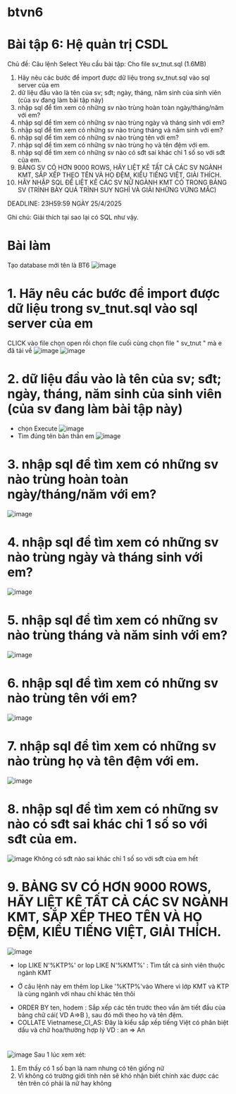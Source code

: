 # btvn6
# Bài tập 6: Hệ quản trị CSDL
Chủ đề: Câu lệnh Select
Yêu cầu bài tập: 
Cho file sv_tnut.sql (1.6MB)
1. Hãy nêu các bước để import được dữ liệu trong sv_tnut.sql vào sql server của em
2. dữ liệu đầu vào là tên của sv; sđt; ngày, tháng, năm sinh của sinh viên (của sv đang làm bài tập này)
3. nhập sql để tìm xem có những sv nào trùng hoàn toàn ngày/tháng/năm với em?
4. nhập sql để tìm xem có những sv nào trùng ngày và tháng sinh với em?
5. nhập sql để tìm xem có những sv nào trùng tháng và năm sinh với em?
6. nhập sql để tìm xem có những sv nào trùng tên với em?
7. nhập sql để tìm xem có những sv nào trùng họ và tên đệm với em.
8. nhập sql để tìm xem có những sv nào có sđt sai khác chỉ 1 số so với sđt của em.
9. BẢNG SV CÓ HƠN 9000 ROWS, HÃY LIỆT KÊ TẤT CẢ CÁC SV NGÀNH KMT, SẮP XẾP THEO TÊN VÀ HỌ ĐỆM, KIỂU TIẾNG  VIỆT, GIẢI THÍCH.
10. HÃY NHẬP SQL ĐỂ LIỆT KÊ CÁC SV NỮ NGÀNH KMT CÓ TRONG BẢNG SV (TRÌNH BÀY QUÁ TRÌNH SUY NGHĨ VÀ GIẢI NHỮNG VỨNG MẮC)

DEADLINE: 23H59:59 NGÀY 25/4/2025

Ghi chú: Giải thích tại sao lại có SQL như vậy.
 #                    Bài làm 
Tạo database mới tên là BT6
![image](https://github.com/user-attachments/assets/0111ab43-5375-4061-ad98-800e4da181c8)
# 1. Hãy nêu các bước để import được dữ liệu trong sv_tnut.sql vào sql server của em
CLICK vào file chọn open rồi chọn file cuối cùng chọn file " sv_tnut " mà e đã tải về
![image](https://github.com/user-attachments/assets/d4516c08-ad81-4879-8b5c-5e70eab7622b)
![image](https://github.com/user-attachments/assets/9f36a70a-d763-4754-8cd1-be7d15a1a66c)
# 2. dữ liệu đầu vào là tên của sv; sđt; ngày, tháng, năm sinh của sinh viên (của sv đang làm bài tập này)
- chọn Execute
![image](https://github.com/user-attachments/assets/71b0d88f-c87d-45b7-956e-fc562d99fd5e)
- Tìm đúng tên bản thân em
![image](https://github.com/user-attachments/assets/0f1479e2-b171-4174-be9c-23f44580a4a5)
# 3. nhập sql để tìm xem có những sv nào trùng hoàn toàn ngày/tháng/năm với em?
![image](https://github.com/user-attachments/assets/b2f412a9-6abc-4948-bfa0-4893885c65f3)
# 4. nhập sql để tìm xem có những sv nào trùng ngày và tháng sinh với em?
![image](https://github.com/user-attachments/assets/bdc511ad-d6de-4fb9-b1b5-3f918c341190)
# 5. nhập sql để tìm xem có những sv nào trùng tháng và năm sinh với em?
![image](https://github.com/user-attachments/assets/9ec97cdb-5aa0-4da6-bf7c-ac87c5a07957)
# 6. nhập sql để tìm xem có những sv nào trùng tên với em?
![image](https://github.com/user-attachments/assets/81a205d5-b076-4aa4-a72a-db7db2f15027)
# 7. nhập sql để tìm xem có những sv nào trùng họ và tên đệm với em.
![image](https://github.com/user-attachments/assets/767ec7ae-ff2d-4fff-928a-40e4a28ded05)
# 8. nhập sql để tìm xem có những sv nào có sđt sai khác chỉ 1 số so với sđt của em.
![image](https://github.com/user-attachments/assets/8a8ed9f8-05e7-402b-b045-db54b254ce5e)
Không có sđt nào sai khác chỉ 1 số so với sđt của em hết
# 9. BẢNG SV CÓ HƠN 9000 ROWS, HÃY LIỆT KÊ TẤT CẢ CÁC SV NGÀNH KMT, SẮP XẾP THEO TÊN VÀ HỌ ĐỆM, KIỂU TIẾNG  VIỆT, GIẢI THÍCH.
![image](https://github.com/user-attachments/assets/32676f9b-fd2d-4cc3-9c1b-bebd8d43cc1c)
- lop LIKE N'%KTP%' or  lop LIKE N'%KMT%' : Tìm tất cả sinh viên thuộc ngành KMT
+ Ở câu lệnh này em thêm lop Like '%KTP%'vào Where vì lớp KMT và KTP là cùng ngành với nhau chỉ khác tên thôi
- ORDER BY ten, hodem : Sắp xếp các tên trước theo vần âm tiết đầu của bảng chữ cái( VD A=>B ), sau đó mới theo họ và tên đệm.
- COLLATE Vietnamese_CI_AS: Đây là kiểu sắp xếp tiếng Việt có phân biệt dấu và chữ hoa/thường hợp lý VD : an => An
# 
![image](https://github.com/user-attachments/assets/f72de6e0-5f81-408c-b964-d9e2e26c9895)
Sau 1 lúc xem xét:
1. Em thấy có 1 số bạn là nam nhưng có tên giống nữ 
2. Vì không có trường giới tính nên sẽ khó nhận biết chính xác được các tên trên có phải là nữ hay không

